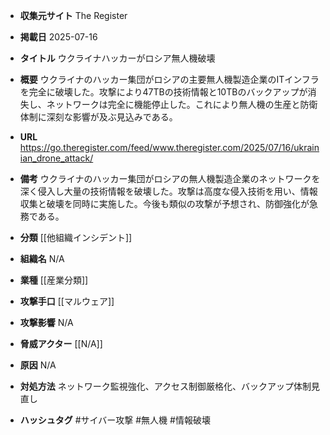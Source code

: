 - **収集元サイト**
The Register

- **掲載日**
2025-07-16

- **タイトル**
ウクライナハッカーがロシア無人機破壊

- **概要**
ウクライナのハッカー集団がロシアの主要無人機製造企業のITインフラを完全に破壊した。攻撃により47TBの技術情報と10TBのバックアップが消失し、ネットワークは完全に機能停止した。これにより無人機の生産と防衛体制に深刻な影響が及ぶ見込みである。

- **URL**
https://go.theregister.com/feed/www.theregister.com/2025/07/16/ukrainian_drone_attack/

- **備考**
ウクライナのハッカー集団がロシアの無人機製造企業のネットワークを深く侵入し大量の技術情報を破壊した。攻撃は高度な侵入技術を用い、情報収集と破壊を同時に実施した。今後も類似の攻撃が予想され、防御強化が急務である。

- **分類**
[[他組織インシデント]]

- **組織名**
N/A

- **業種**
[[産業分類]]

- **攻撃手口**
[[マルウェア]]

- **攻撃影響**
N/A

- **脅威アクター**
[[N/A]]

- **原因**
N/A

- **対処方法**
ネットワーク監視強化、アクセス制御厳格化、バックアップ体制見直し

- **ハッシュタグ**
#サイバー攻撃 #無人機 #情報破壊
